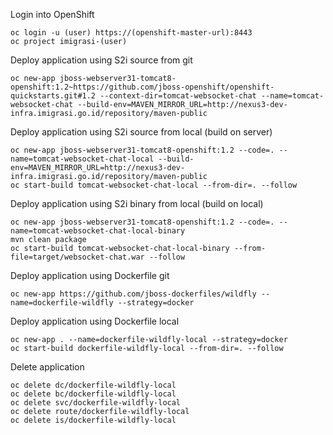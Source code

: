 Login into OpenShift
```
oc login -u (user) https://(openshift-master-url):8443
oc project imigrasi-(user)
```

Deploy application using S2i source from git
```
oc new-app jboss-webserver31-tomcat8-openshift:1.2~https://github.com/jboss-openshift/openshift-quickstarts.git#1.2 --context-dir=tomcat-websocket-chat --name=tomcat-websocket-chat --build-env=MAVEN_MIRROR_URL=http://nexus3-dev-infra.imigrasi.go.id/repository/maven-public
```

Deploy application using S2i source from local (build on server)
```
oc new-app jboss-webserver31-tomcat8-openshift:1.2 --code=. --name=tomcat-websocket-chat-local --build-env=MAVEN_MIRROR_URL=http://nexus3-dev-infra.imigrasi.go.id/repository/maven-public
oc start-build tomcat-websocket-chat-local --from-dir=. --follow
```

Deploy application using S2i binary from local (build on local)
```
oc new-app jboss-webserver31-tomcat8-openshift:1.2 --code=. --name=tomcat-websocket-chat-local-binary
mvn clean package
oc start-build tomcat-websocket-chat-local-binary --from-file=target/websocket-chat.war --follow
```

Deploy application using Dockerfile git
```
oc new-app https://github.com/jboss-dockerfiles/wildfly --name=dockerfile-wildfly --strategy=docker
```
Deploy application using Dockerfile local
```
oc new-app . --name=dockerfile-wildfly-local --strategy=docker
oc start-build dockerfile-wildfly-local --from-dir=. --follow
```

Delete application
```
oc delete dc/dockerfile-wildfly-local
oc delete bc/dockerfile-wildfly-local
oc delete svc/dockerfile-wildfly-local
oc delete route/dockerfile-wildfly-local
oc delete is/dockerfile-wildfly-local
```
